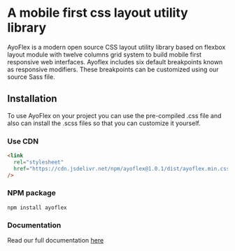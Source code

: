 # A mobile first css layout utility library

AyoFlex is a modern open source CSS layout utility library based on flexbox layout module with twelve columns grid system to build mobile first responsive web interfaces. Ayoflex includes six default breakpoints known as responsive modifiers. These breakpoints can be customized using our source Sass file.

## Installation

To use AyoFlex on your project you can use the pre-compiled .css file and also can install the .scss files so that you can customize it yourself.

### Use CDN

```html
<link
  rel="stylesheet"
  href="https://cdn.jsdelivr.net/npm/ayoflex@1.0.1/dist/ayoflex.min.css"
/>
```

### NPM package

`npm install ayoflex`

### Documentation

Read our full documentation [here](https://ayoflex.ayolib.com)
